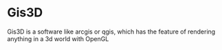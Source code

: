 # Gis3D
Gis3D is a software like arcgis or qgis, which has the feature of rendering anything in a 3d world with OpenGL
